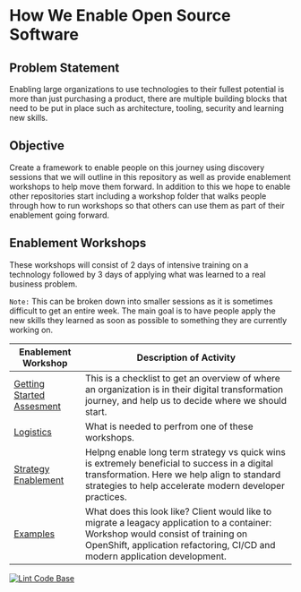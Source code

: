 # How We Enable Open Source Software

## Problem Statement

Enabling large organizations to use technologies to their fullest potential is more than just purchasing a product, there are multiple building blocks that need to be put in place such as architecture, tooling, security and learning new skills.

## Objective

Create a framework to enable people on this journey using discovery sessions that we will outline in this repository as well as provide enablement workshops to help move them forward. In addition to this we hope to enable other repositories start including a workshop folder that walks people through how to run workshops so that others can use them as part of their enablement going forward.

## Enablement Workshops

These workshops will consist of 2 days of intensive training on a technology followed by 3 days of applying what was learned to a real business problem.

`Note:` This can be broken down into smaller sessions as it is sometimes difficult to get an entire week. The main goal is to have people apply the new skills they learned as soon as possible to something they are currently working on.

| Enablement Workshop                                          | Description of Activity                                                                                                                                                                                          |
|--------------------------------------------------------------|------------------------------------------------------------------------------------------------------------------------------------------------------------------------------------------------------------------|
| [Getting Started Assesment](workshops/01-Getting_Started.md) | This is a checklist to get an overview of where an organization is in their digital transformation journey, and help us to decide where we should start.                                                         |
| [Logistics](workshops/02-Logistics.md)                       | What is needed to perfrom one of these workshops.                                                                                                                                                                |
| [Strategy Enablement](workshops/03-Strategy.md)              | Helpng enable long term strategy vs quick wins is extremely beneficial to success in a digital transformation. Here we help align to standard strategies to help accelerate modern developer practices.          |
| [Examples](workshops/04-Examples.md)                         | What does this look like? Client would like to migrate a leagacy application to a container: Workshop would consist of training on OpenShift, application refactoring, CI/CD and modern application development. |

[![Lint Code Base](https://github.com/chadhellyea/HowWeEnable/workflows/Lint%20Code%20Base/badge.svg)](https://github.com/chadhellyea/HowWeEnable/actions)
